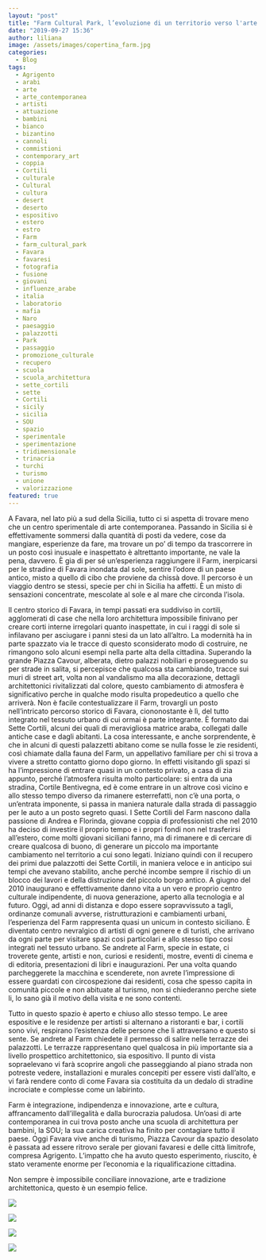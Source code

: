 ```yaml
---
layout: "post"
title: "Farm Cultural Park, l’evoluzione di un territorio verso l'arte contemporanea"
date: "2019-09-27 15:36"
author: liliana
image: /assets/images/copertina_farm.jpg
categories:
  - Blog
tags:
  - Agrigento
  - arabi
  - arte
  - arte_contemporanea
  - artisti
  - attuazione
  - bambini
  - bianco
  - bizantino
  - cannoli
  - commistioni
  - contemporary_art
  - coppia
  - Cortili
  - culturale
  - Cultural
  - cultura
  - desert
  - deserto
  - espositivo
  - estero
  - estro
  - Farm
  - farm_cultural_park
  - Favara
  - favaresi
  - fotografia
  - fusione
  - giovani
  - influenze_arabe
  - italia
  - laboratorio
  - mafia
  - Naro
  - paesaggio
  - palazzotti
  - Park
  - passaggio
  - promozione_culturale
  - recupero
  - scuola
  - scuola_architettura
  - sette_cortili
  - sette
  - Cortili
  - sicily
  - sicilia
  - SOU
  - spazio
  - sperimentale
  - sperimentazione
  - tridimensionale
  - trinacria
  - turchi
  - turismo
  - unione
  - valorizzazione
featured: true
---
```

A Favara, nel lato più a sud della Sicilia, tutto ci si aspetta di trovare meno che un centro sperimentale di arte contemporanea. Passando in Sicilia si è effettivamente sommersi dalla quantità di posti da vedere, cose da mangiare, esperienze da fare, ma trovare un po’ di tempo da trascorrere in un posto così inusuale e inaspettato è altrettanto importante, ne vale la pena, davvero. È gia di per sé un’esperienza raggiungere il Farm, inerpicarsi per le stradine di Favara inondata dal sole, sentire l’odore di un paese antico, misto a quello di cibo che proviene da chissà dove. Il percorso è un viaggio dentro se stessi, specie per chi in Sicilia ha affetti. È un misto di sensazioni concentrate, mescolate al sole e al mare che circonda l’isola.

Il centro storico di Favara, in tempi passati era suddiviso in cortili, agglomerati di case che nella loro architettura impossibile finivano per creare corti interne irregolari quanto inaspettate, in cui i raggi di sole si infilavano per asciugare i panni stesi da un lato all’altro. La modernità ha in parte spazzato via le tracce di questo sconsiderato modo di costruire, ne rimangono solo alcuni esempi nella parte alta della cittadina. Superando la grande Piazza Cavour, alberata, dietro palazzi nobiliari e proseguendo su per strade in salita, si percepisce che qualcosa sta cambiando, tracce sui muri di street art, volta non al vandalismo ma alla decorazione, dettagli architettonici rivitalizzati dal colore, questo cambiamento di atmosfera è significativo perche in qualche modo risulta propedeutico a quello che arriverà. Non è facile contestualizzare il Farm, trovargli un posto nell’intricato percorso storico di Favara, ciononostante è lì, del tutto integrato nel tessuto urbano di cui ormai è parte integrante. È formato dai Sette Cortili, alcuni dei quali di meravigliosa matrice araba, collegati dalle antiche case e dagli abitanti. La cosa interessante, e anche sorprendente, è che in alcuni di questi palazzetti abitano come se nulla fosse le zie residenti, così chiamate dalla fauna del Farm, un appellativo familiare per chi si trova a vivere a stretto contatto giorno dopo giorno. In effetti visitando gli spazi si ha l’impressione di entrare quasi in un contesto privato, a casa di zia appunto, perché l’atmosfera risulta molto particolare: si entra da una stradina, Cortile Bentivegna, ed è come entrare in un altrove così vicino e allo stesso tempo diverso da rimanere esterrefatti, non c’è una porta, o un’entrata imponente, si passa in maniera naturale dalla strada di passaggio per le auto a un posto segreto quasi. I Sette Cortili del Farm nascono dalla passione di Andrea e Florinda, giovane coppia di professionisti che nel 2010 ha deciso di investire il proprio tempo e i propri fondi non nel trasferirsi all’estero, come molti giovani siciliani fanno, ma di rimanere e di cercare di creare qualcosa di buono, di generare un piccolo ma importante cambiamento nel territorio a cui sono legati. Iniziano quindi con il recupero dei primi due palazzotti dei Sette Cortili, in maniera veloce e in anticipo sui tempi che avevano stabilito, anche perché incombe sempre il rischio di un blocco dei lavori e della distruzione del piccolo borgo antico. A giugno del 2010 inaugurano e effettivamente danno vita a un vero e proprio centro culturale indipendente, di nuova generazione, aperto alla tecnologia e al futuro. Oggi, ad anni di distanza e dopo essere sopravvissuto a tagli, ordinanze comunali avverse, ristrutturazioni e cambiamenti urbani, l’esperienza del Farm rappresenta quasi un unicum in contesto siciliano. È diventato centro nevralgico di artisti di ogni genere e di turisti, che arrivano da ogni parte per visitare spazi cosi particolari e allo stesso tipo cosi integrati nel tessuto urbano. Se andrete al Farm, specie in estate, ci troverete gente, artisti e non, curiosi e residenti, mostre, eventi di cinema e di editoria, presentazioni di libri e inaugurazioni. Per una volta quando parcheggerete la macchina e scenderete, non avrete l’impressione di essere guardati con circospezione dai residenti, cosa che spesso capita in comunità piccole e non abituate al turismo, non si chiederanno perche siete li, lo sano già il motivo della visita e ne sono contenti.

Tutto in questo spazio è aperto e chiuso allo stesso tempo. Le aree espositive e le residenze per artisti si alternano a ristoranti e bar, i cortili sono vivi, respirano l’esistenza delle persone che li attraversano e questo si sente. Se andrete al Farm chiedete il permesso di salire nelle terrazze dei palazzotti. Le terrazze rappresentano quel qualcosa in più importante sia a livello prospettico architettonico, sia espositivo. Il punto di vista sopraelevano vi farà scoprire angoli che passeggiando al piano strada non potreste vedere, installazioni e murales concepiti per essere visti dall’alto, e vi farà rendere conto di come Favara sia costituita da un dedalo di stradine incrociate e complesse come un labirinto.

Farm è integrazione, indipendenza e innovazione, arte e cultura, affrancamento dall’illegalità e dalla burocrazia paludosa. Un’oasi di arte contemporanea in cui trova posto anche una scuola di architettura per bambini, la SOU; la sua carica creativa ha finito per contagiare tutto il paese. Oggi Favara vive anche di turismo, Piazza Cavour da spazio desolato è passata ad essere ritrovo serale per giovani favaresi e delle città limitrofe, compresa Agrigento. L’impatto che ha avuto questo esperimento, riuscito, è stato veramente enorme per l’economia e la riqualificazione cittadina.

Non sempre è impossibile conciliare innovazione, arte e tradizione architettonica, questo è un esempio felice.


![](/orbitarte/assets/images/farm1.jpg)

![](/orbitarte/assets/images/farm2.jpg)

![](/orbitarte/assets/images/farm3.jpg)

![](/orbitarte/assets/images/farm4.jpg)
